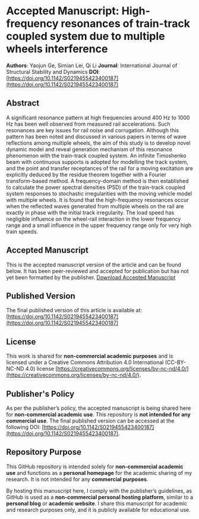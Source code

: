 # Accepted Manuscript: High-frequency resonances of train-track coupled system due to multiple wheels interference

**Authors**: Yaojun Ge, Simian Lei, Qi Li
**Journal**: International Journal of Structural Stability and Dynamics
**DOI**: [https://doi.org/10.1142/S0219455423400187](https://doi.org/10.1142/S0219455423400187)

## Abstract
A significant resonance pattern at high frequencies around 400 Hz to 1000 Hz has been well observed from measured rail accelerations. Such resonances are key issues for rail noise and corrugation. Although this pattern has been noted and discussed in various papers in terms of wave reflections among multiple wheels, the aim of this study is to develop novel dynamic model and reveal generation mechanism of this resonance phenomenon with the train-track coupled system. An infinite Timoshenko beam with continuous supports is adopted for modelling the track system, and the point and transfer receptances of the rail for a moving excitation are explicitly deduced by the residue theorem together with a Fourier transform-based method. A frequency-domain method is then established to calculate the power spectral densities (PSD) of the train-track coupled system responses to stochastic irregularities with the moving vehicle model with multiple wheels. It is found that the high-frequency resonances occur when the reflected waves generated from multiple wheels on the rail are exactly in phase with the initial track irregularity. The load speed has negligible influence on the wheel-rail interaction in the lower frequency range and a small influence in the upper frequency range only for very high train speeds.

## Accepted Manuscript
This is the accepted manuscript version of the article and can be found below. It has been peer-reviewed and accepted for publication but has not yet been formatted by the publisher.
[Download Accepted Manuscript](23IJSSD2340018.pdf)

## Published Version
The final published version of this article is available at:
[https://doi.org/10.1142/S0219455423400187](https://doi.org/10.1142/S0219455423400187)

## License
This work is shared for **non-commercial academic purposes** and is licensed under a Creative Commons Attribution 4.0 International (CC-BY-NC-ND 4.0) license [https://creativecommons.org/licenses/by-nc-nd/4.0/](https://creativecommons.org/licenses/by-nc-nd/4.0/).

## Publisher's Policy
As per the publisher’s policy, the accepted manuscript is being shared here for **non-commercial academic use**. This repository is **not intended for any commercial use**. The final published version can be accessed at the following DOI: [https://doi.org/10.1142/S0219455423400187](https://doi.org/10.1142/S0219455423400187).

## Repository Purpose
This GitHub repository is intended solely for **non-commercial academic use** and functions as a **personal homepage** for the academic sharing of my research. It is not intended for any **commercial purposes**.

By hosting this manuscript here, I comply with the publisher’s guidelines, as GitHub is used as a **non-commercial personal hosting platform**, similar to a **personal blog** or **academic website**. I share this manuscript for academic and research purposes only, and it is publicly available for educational use.

